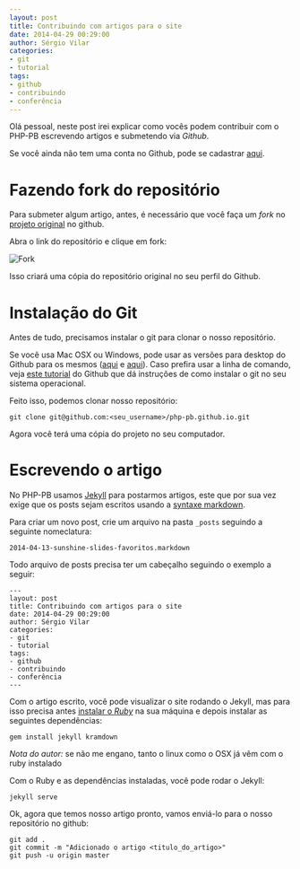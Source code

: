 ```yaml
---
layout: post
title: Contribuindo com artigos para o site
date: 2014-04-29 00:29:00
author: Sérgio Vilar
categories: 
- git
- tutorial
tags: 
- github
- contribuindo 
- conferência 
---
```


Olá pessoal, neste post irei explicar como vocês podem contribuir com o PHP-PB escrevendo artigos e submetendo via *Github*.

Se você ainda não tem uma conta no Github, pode se cadastrar [aqui](https://github.com/).

# Fazendo fork do repositório

Para submeter algum artigo, antes, é necessário que você faça um *fork* no [projeto original](https://github.com/php-pb/php-pb.github.io/) no github.

Abra o link do repositório e clique em fork:

![Fork](http://cl.ly/image/003G2N2N363H/fork.png)

Isso criará uma cópia do repositório original no seu perfil do Github.


# Instalação do Git

Antes de tudo, precisamos instalar o git para clonar o nosso repositório. 

Se você usa Mac OSX ou Windows, pode usar as versões para desktop do Github para os mesmos ([aqui](https://mac.github.com/) e [aqui](https://windows.github.com/)). Caso prefira usar a linha de comando, veja [este tutorial](https://help.github.com/articles/set-up-git) do Github que dá instruções de como instalar o git no seu sistema operacional.

Feito isso, podemos clonar nosso repositório:

    git clone git@github.com:<seu_username>/php-pb.github.io.git
    
Agora você terá uma cópia do projeto no seu computador.

# Escrevendo o artigo

No PHP-PB usamos [Jekyll](http://jekyllrb.com) para postarmos artigos, este que por sua vez exige que os posts sejam escritos usando a [syntaxe markdown](http://daringfireball.net/projects/markdown/syntax).

Para criar um novo post, crie um arquivo na pasta `_posts` seguindo a seguinte nomeclatura:

    2014-04-13-sunshine-slides-favoritos.markdown

Todo arquivo de posts precisa ter um cabeçalho seguindo o exemplo a seguir:

    ---
    layout: post
    title: Contribuindo com artigos para o site
    date: 2014-04-29 00:29:00
    author: Sérgio Vilar
    categories: 
    - git
    - tutorial
    tags: 
    - github
    - contribuindo 
    - conferência 
    ---
    
Com o artigo escrito, você pode visualizar o site rodando o Jekyll, mas para isso precisa antes [instalar o *Ruby*](http://www.devmedia.com.br/instalando-o-ruby-on-rails-no-windows/20472) na sua máquina e depois instalar as seguintes dependências:

    gem install jekyll kramdown
    
*Nota do autor:* se não me engano, tanto o linux como o OSX já vêm com o ruby instalado    

Com o Ruby e as dependências instaladas, você pode rodar o Jekyll:

    jekyll serve
    
Ok, agora que temos nosso artigo pronto, vamos enviá-lo para o nosso repositório no github:

    git add .
    git commit -m "Adicionado o artigo <titulo_do_artigo>"
    git push -u origin master    
    
